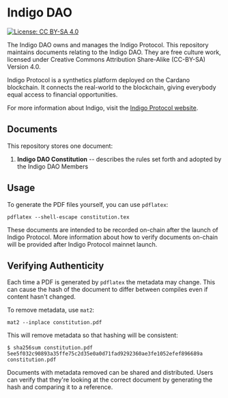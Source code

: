 Indigo DAO
==========

[![License: CC BY-SA
4.0](https://img.shields.io/badge/License-CC%20BY--SA%204.0-lightgrey.svg)](https://creativecommons.org/licenses/by-sa/4.0/)

The Indigo DAO owns and manages the Indigo Protocol. This repository
maintains documents relating to the Indigo DAO. They are free culture
work, licensed under Creative Commons Attribution Share-Alike (CC-BY-SA)
Version 4.0.

Indigo Protocol is a synthetics platform deployed on the Cardano
blockchain. It connects the real-world to the blockchain, giving
everybody equal access to financial opportunities.

For more information about Indigo, visit the [Indigo Protocol
website](https://indigoprotocol.io/).

Documents
---------

This repository stores one document:

1.  **Indigo DAO Constitution** -- describes the rules set forth and
    adopted by the Indigo DAO Members

Usage
-----

To generate the PDF files yourself, you can use `pdflatex`:

    pdflatex --shell-escape constitution.tex

These documents are intended to be recorded on-chain after the launch of
Indigo Protocol. More information about how to verify documents on-chain
will be provided after Indigo Protocol mainnet launch.

Verifying Authenticity
----------------------

Each time a PDF is generated by `pdflatex` the metadata may change. This
can cause the hash of the document to differ between compiles even if
content hasn't changed.

To remove metadata, use `mat2`:

    mat2 --inplace constitution.pdf

This will remove metadata so that hashing will be consistent:

    $ sha256sum constitution.pdf
    5ee5f032c90893a35ffe75c2d35e0a0d71fad9292360ae3fe1052efef896689a  constitution.pdf

Documents with metadata removed can be shared and distributed. Users can
verify that they're looking at the correct document by generating the
hash and comparing it to a reference.
